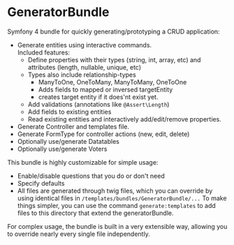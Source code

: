 GeneratorBundle
=====================

Symfony 4 bundle for quickly generating/prototyping a CRUD application:
* Generate entities using interactive commands.  
  Included features:
    - Define properties with their types (string, int, array, etc) and attributes (length, nullable, unique, etc) 
    - Types also include relationship-types
        - ManyToOne, OneToMany, ManyToMany, OneToOne
        - Adds fields to mapped or inversed targetEntity
        - creates target entity if it does'nt exist yet.
    - Add validations (annotations like `@Assert\Length`)
    - Add fields to existing entities
    - Read existing entities and interactively add/edit/remove properties.
* Generate Controller and templates file.
* Generate FormType for controller actions (new, edit, delete)
* Optionally use/generate Datatables
* Optionally use/generate Voters

This bundle is highly customizable for simple usage:
- Enable/disable questions that you do or don't need  
- Specify defaults
- All files are generated through twig files, which you can override by
using identical files in `/templates/bundles/GeneratorBundle/...`
To make things simpler, you can use the command `generate:templates` to
add files to this directory that extend the generatorBundle. 

For complex usage, the bundle is built in a very extensible way, allowing
you to override nearly every single file independently.